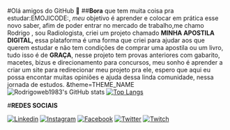 #Olá amigos do GitHub 👋
##**Bora** que tem muita coisa pra estudar:EMOJICODE:,
_meu_ objetivo é aprender e colocar em prática esse novo saber, afim de poder entrar no mercado 
de trabalho,me chamo Rodrigo , sou Radiologista, criei um projeto chamado **MINHA APOSTILA DIGITAL,** essa plataforma é uma forma que criei para ajudar aos que querem estudar e não tem condições de comprar uma apostila ou um livro, tudo isso é de **GRAÇA**, nesse projeto tem provas anteriores com gabarito, macetes, bizus e direcionamento para concursos, meu sonho é aprender a criar um site para redirecionar meu projeto pra ele, espero que aqui eu possa encontar muitas opiniões e ajuda dessa linda comunidade, nessa jornada de estudos.
&theme=THEME_NAME![Rodrigoweb1983's GitHub stats](https://github-readme-stats.vercel.app/api?username=Rodrigoweb1983&show_icons=true&theme=tokyonight)
[![Top Langs](https://github-readme-stats.vercel.app/api/top-langs/?username=Rodrigoweb1983)](https://github.com/Rodrigoweb1983/github-readme-stats)
  
  #**REDES SOCIAIS**
  
  [![Linkedin](https://img.shields.io/badge/LinkedIn-0077B5?style=for-the-badge&logo=linkedin&logoColor=white)](https://www.linkedin.com/in/rodrigo-rosa-mar%C3%A7al-145916197/)
    [![Instagram](https://img.shields.io/badge/Instagram-E4405F?style=for-the-badge&logo=instagram&logoColor=white)](https://www.instagram.com/minhaapostiladigital01/)
  [![Facebook](https://img.shields.io/badge/Facebook-1877F2?style=for-the-badge&logo=facebook&logoColor=white)](https://www.facebook.com/minhaapostiladigital01/)
  [![Twitter](https://img.shields.io/badge/Twitter-1DA1F2?style=for-the-badge&logo=twitter&logoColor=white)](https://twitter.com/RodrigoRosaMar6)
 [![Twitch](https://img.shields.io/badge/Twitch-9146FF?style=for-the-badge&logo=twitch&logoColor=white)](https://www.twitch.tv/settings/profile)



